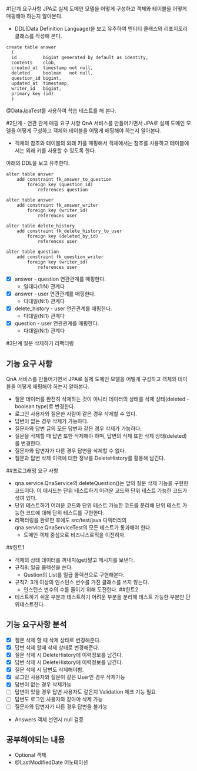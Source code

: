 #1단계 요구사항
JPA로 실제 도메인 모델을 어떻게 구성하고 객체와 테이블을 어떻게 매핑해야 하는지 알아본다.

* DDL(Data Definition Language)을 보고 유추하여 엔티티 클래스와 리포지토리 클래스를 작성해 본다.
~~~ 
create table answer
  (
  id          bigint generated by default as identity,
  contents    clob,
  created_at  timestamp not null,
  deleted     boolean   not null,
  question_id bigint,
  updated_at  timestamp,
  writer_id   bigint,
  primary key (id)
  )  
~~~
@DataJpaTest를 사용하여 학습 테스트를 해 본다.


#2단계 - 연관 관계 매핑
요구 사항
QnA 서비스를 만들어가면서 JPA로 실제 도메인 모델을 어떻게 구성하고 객체와 테이블을 어떻게 매핑해야 하는지 알아본다.
* 객체의 참조와 테이블의 외래 키를 매핑해서 객체에서는 참조를 사용하고 테이블에서는 외래 키를 사용할 수 있도록 한다.

아래의 DDL을 보고 유추한다.
~~~
alter table answer
    add constraint fk_answer_to_question
        foreign key (question_id)
            references question

alter table answer
    add constraint fk_answer_writer
        foreign key (writer_id)
            references user

alter table delete_history
    add constraint fk_delete_history_to_user
        foreign key (deleted_by_id)
            references user

alter table question
    add constraint fk_question_writer
        foreign key (writer_id)
            references user
~~~

* [x] answer - question 연관관계를 매핑한다.
  * 일대다(1:N) 관계다
* [x] answer - user 연관관계를 매핑한다.
  * 다대일(N:1) 관계다
* [x] delete_history - user 연관관계를 매핑한다.
  * 다대일(N:1) 관계다
* [x] question - user 연관관계를 매핑한다.
  * 다대일(N:1) 관계다

#3단계 질문 삭제하기 리팩터링
## 기능 요구 사항
QnA 서비스를 만들어가면서 JPA로 실제 도메인 모델을 어떻게 구성하고 객체와 테이블을 어떻게 매핑해야 하는지 알아본다.
* 질문 데이터를 완전히 삭제하는 것이 아니라 데이터의 상태를 삭제 상태(deleted - boolean type)로 변경한다.
* 로그인 사용자와 질문한 사람이 같은 경우 삭제할 수 있다.
* 답변이 없는 경우 삭제가 가능하다.
* 질문자와 답변 글의 모든 답변자 같은 경우 삭제가 가능하다.
* 질문을 삭제할 때 답변 또한 삭제해야 하며, 답변의 삭제 또한 삭제 상태(deleted)를 변경한다.
* 질문자와 답변자가 다른 경우 답변을 삭제할 수 없다.
* 질문과 답변 삭제 이력에 대한 정보를 DeleteHistory를 활용해 남긴다.

##프로그래밍 요구 사항
* qna.service.QnaService의 deleteQuestion()는 앞의 질문 삭제 기능을 구현한 코드이다. 이 메서드는 단위 테스트하기 어려운 코드와 단위 테스트 가능한 코드가 섞여 있다.
* 단위 테스트하기 어려운 코드와 단위 테스트 가능한 코드를 분리해 단위 테스트 가능한 코드에 대해 단위 테스트를 구현한다.
* 리팩터링을 완료한 후에도 src/test/java 디렉터리의 qna.service.QnaServiceTest의 모든 테스트가 통과해야 한다.
  * 도메인 객체 중심으로 비즈니스로직을 이전하자.

##힌트1
* 객체의 상태 데이터를 꺼내지(get)말고 메시지를 보낸다.
* 규칙8: 일급 콜렉션을 쓴다.
  * Qustion의 List<Answer>를 일급 콜렉션으로 구현해본다.
* 규칙7: 3개 이상의 인스턴스 변수를 가진 클래스를 쓰지 않는다.
  * 인스턴스 변수의 수를 줄이기 위해 도전한다.
##힌트2
* 테스트하기 쉬운 부분과 테스트하기 어려운 부분을 분리해 테스트 가능한 부분만 단위테스트한다.

## 기능 요구사항 분석
* [x] 질문 삭제 할 때 삭제 상태로 변경해준다.
* [x] 답변 삭제 할때 삭제 상태로 변경해준다.
* [x] 질문 삭제 시 DeleteHistory에 이력정보를 남긴다.
* [x] 답변 삭제 시 DeleteHistory에 이력정보를 남긴다.
* [x] 질문 삭제 시 답변도 삭제해야함.
* [x] 로그인 사용자와 질문이 같은 User인 경우 삭제가능
* [x] 답변이 없는 경우 삭제가능
* [ ] 답변이 있을 경우 답변 사용자도 같은지 Validation 체크 기능 필요
* [ ] 답변도 로그인 사용자와 같아야 삭제 가능
* [ ] 질문자와 답변자가 다른 경우 답변을 불가능
* Answers 객체 선언시 null 검증

## 공부해야되는 내용
* Optional 객체
* @LastModifiedDate 어노테이션